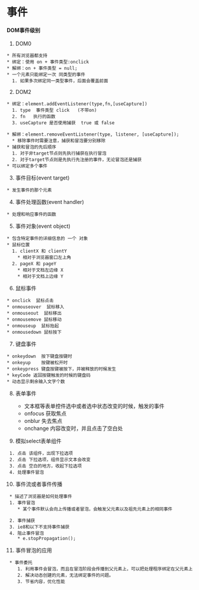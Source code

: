 事件
====
#### DOM事件级别
  1. DOM0

    * 所有浏览器都支持
    * 绑定：使用 on + 事件类型:onclick
    * 解绑：on + 事件类型 = null;
    * 一个元素只能绑定一次 同类型的事件
      1. 如果多次绑定同一类型事件，后面会覆盖前面

  2. DOM2

    * 绑定：element.addEventListener(type,fn,[useCapture])
      1. type  事件类型 click   (不带on)
      2. fn   执行的函数
      3. useCapture 是否使用捕获  true 或 false

    * 解绑：element.removeEventListener(type, listener, [useCapture]);
      * 移除事件时需要注意，捕获和冒泡要分别移除
    * 捕获和冒泡的先后顺序
      1. 对于非target节点则先执行捕获在执行冒泡
      2. 对于target节点则是先执行先注册的事件，无论冒泡还是捕获
    * 可以绑定多个事件

  3. 事件目标(event target)

    * 发生事件的那个元素

  4. 事件处理函数(event handler)

    * 处理和响应事件的函数

  5. 事件对象(event object)

    * 包含特定事件的详细信息的 一个 对象
    * 鼠标位置
      1. clientX 和 clientY
        * 相对于浏览器窗口左上角
      2. pageX 和 pageY
        * 相对于文档左边缘 X
        * 相对于文档上边缘 Y


  6. 鼠标事件


    * onclick  鼠标点击
    * onmouseover  鼠标移入
    * onmouseout  鼠标移出
    * onmousemove 鼠标移动
    * onmouseup  鼠标抬起
    * onmousedown 鼠标按下

  7. 键盘事件

    * onkeydown  按下键盘按键时
    * onkeyup    按键被松开时
    * onkeypress 键盘按键被按下，并被释放的时候发生
    * keyCode 返回按键触发的时候的键盘码
    * 动态显示剩余输入文字个数


  8. 表单事件

     * 文本框等表单控件选中或者选中状态改变的时候，触发的事件
     * onfocus 获取焦点
     * onblur  失去焦点
     * onchange 内容改变时，并且点击了空白处

  9.  模拟select表单组件
 
     1. 点击 该组件，出现下拉选项
     2. 点击 下拉选项，组件显示文本会改变
     3. 点击 空白的地方，收起下拉选项
     4. 处理事件冒泡
  
  10.  事件流或者事件传播

     * 描述了浏览器是如何处理事件
     1. 事件冒泡
        * 某个事件默认会向上传播或者冒泡，会触发父元素以及祖先元素上的相同事件
  
     2. 事件捕获
     3. ie8和以下不支持事件捕获
     4. 阻止事件冒泡
        * e.stopPropagation();

  11. 事件冒泡的应用
  
     * 事件委托
        1. 利用事件会冒泡，而且在冒泡阶段会传播到父元素上，可以把处理程序绑定在父元素上
        2. 解决动态创建的元素，无法绑定事件的问题。
        3. 节省内容，优化性能
